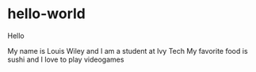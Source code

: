 # hello-world
Hello

My name is Louis Wiley and I am a student at Ivy Tech
My favorite food is sushi and I love to play videogames
